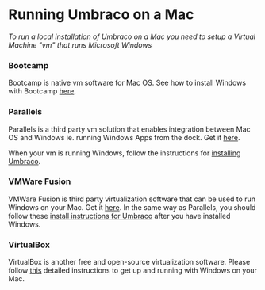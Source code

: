 # Running Umbraco on a Mac
*To run a local installation of Umbraco on a Mac you need to setup a Virtual Machine "vm" that runs Microsoft Windows*

### Bootcamp
Bootcamp is native vm software for Mac OS. See how to install Windows with Bootcamp [here](https://support.apple.com/en-us/HT201468).

### Parallels
Parallels is a third party vm solution that enables integration between Mac OS and Windows ie. running Windows Apps from the dock. Get it [here](https://www.parallels.com). 

When your vm is running Windows, follow the instructions for [installing Umbraco](index.md).

### VMWare Fusion
VMWare Fusion is third party virtualization software that can be used to run Windows on your Mac.  Get it [here](https://www.vmware.com/products/fusion.html). In the same way as Parallels, you should follow these [install instructions for Umbraco](index.md) after you have installed Windows.

### VirtualBox
VirtualBox is another free and open-source virtualization software. Please follow [this](http://osxdaily.com/2015/03/25/install-run-windows-10-mac-virtualbox-os-x/) detailed instructions to get up and running with Windows on your Mac.
